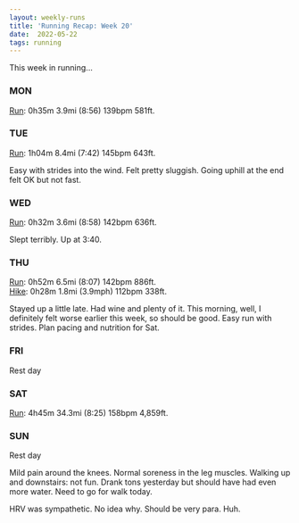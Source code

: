 ```yaml
---
layout: weekly-runs
title: 'Running Recap: Week 20'
date:  2022-05-22
tags: running
---
```

This week in running... 

### MON
[Run](https://www.strava.com/activities/7152021777): 0h35m 3.9mi (8:56) 139bpm 581ft.



### TUE
[Run](https://www.strava.com/activities/7163040508): 1h04m 8.4mi (7:42) 145bpm 643ft.



Easy with strides into the wind. Felt pretty sluggish. Going uphill at the end felt OK but not fast. 

### WED
[Run](https://www.strava.com/activities/7163762882): 0h32m 3.6mi (8:58) 142bpm 636ft.

Slept terribly. Up at 3:40. 

### THU
[Run](https://www.strava.com/activities/7170018568): 0h52m 6.5mi (8:07) 142bpm 886ft.<br/>[Hike](https://www.strava.com/activities/7170320561): 0h28m 1.8mi (3.9mph) 112bpm 338ft.

Stayed up a little late. Had wine and plenty of it. This morning, well, I definitely felt worse earlier this week, so should be good. Easy run with strides. Plan pacing and nutrition for Sat. 

### FRI
Rest day

### SAT
[Run](https://www.strava.com/activities/7180853513): 4h45m 34.3mi (8:25) 158bpm 4,859ft.

### SUN
Rest day

Mild pain around the knees. Normal soreness in the leg muscles. Walking up and downstairs: not fun. Drank tons yesterday but should have had even more water. Need to go for walk today. 

HRV was sympathetic. No idea why. Should be very para. Huh. 
